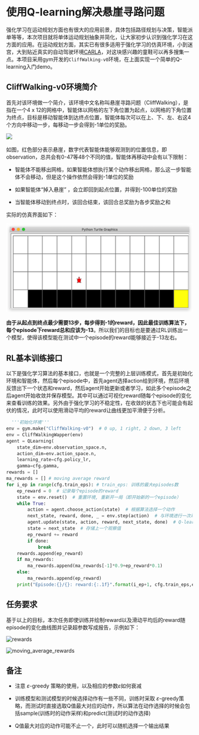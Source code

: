 # 使用Q-learning解决悬崖寻路问题

强化学习在运动规划方面也有很大的应用前景，具体包括路径规划与决策，智能派单等等，本次项目就将单体运动规划抽象并简化，让大家初步认识到强化学习在这方面的应用。在运动规划方面，其实已有很多适用于强化学习的仿真环境，小到迷宫，大到贴近真实的自动驾驶环境[CARLA](http://carla.org/)，对这块感兴趣的童鞋可以再多搜集一点。本项目采用gym开发的```CliffWalking-v0```环境，在上面实现一个简单的Q-learning入门demo。

## CliffWalking-v0环境简介

首先对该环境做一个简介，该环境中文名称叫悬崖寻路问题（CliffWalking），是指在一个4 x 12的网格中，智能体以网格的左下角位置为起点，以网格的下角位置为终点，目标是移动智能体到达终点位置，智能体每次可以在上、下、左、右这4个方向中移动一步，每移动一步会得到-1单位的奖励。

![](assets/cliffwalking_1.png)

如图，红色部分表示悬崖，数字代表智能体能够观测到的位置信息，即observation，总共会有0-47等48个不同的值，智能体再移动中会有以下限制：

* 智能体不能移出网格，如果智能体想执行某个动作移出网格，那么这一步智能体不会移动，但是这个操作依然会得到-1单位的奖励

* 如果智能体“掉入悬崖” ，会立即回到起点位置，并得到-100单位的奖励

* 当智能体移动到终点时，该回合结束，该回合总奖励为各步奖励之和

实际的仿真界面如下：

![](assets/cliffwalking_2.png)

**由于从起点到终点最少需要13步，每步得到-1的reward，因此最佳训练算法下，每个episode下reward总和应该为-13**。所以我们的目标也是要通过RL训练出一个模型，使得该模型能在测试中一个episode的reward能够接近于-13左右。

## RL基本训练接口

以下是强化学习算法的基本接口，也就是一个完整的上层训练模式，首先是初始化环境和智能体，然后每个episode中，首先agent选择action给到环境，然后环境反馈出下一个状态和reward，然后agent开始更新或者学习，如此多个episode之后agent开始收敛并保存模型。其中可以通过可视化reward随每个episode的变化来查看训练的效果。另外由于强化学习的不稳定性，在收敛的状态下也可能会有起伏的情况，此时可以使用滑动平均的reward让曲线更加平滑便于分析。

```python
  '''初始化环境'''  
env = gym.make("CliffWalking-v0")  # 0 up, 1 right, 2 down, 3 left
env = CliffWalkingWapper(env)
agent = QLearning(
    state_dim=env.observation_space.n,
    action_dim=env.action_space.n,
    learning_rate=cfg.policy_lr,
    gamma=cfg.gamma,
rewards = []  
ma_rewards = [] # moving average reward
for i_ep in range(cfg.train_eps): # train_eps: 训练的最大episodes数
    ep_reward = 0  # 记录每个episode的reward
    state = env.reset()  # 重置环境, 重新开一局（即开始新的一个episode）
    while True:
        action = agent.choose_action(state)  # 根据算法选择一个动作
        next_state, reward, done, _ = env.step(action)  # 与环境进行一次动作交互
        agent.update(state, action, reward, next_state, done)  # Q-learning算法更新
        state = next_state  # 存储上一个观察值
        ep_reward += reward
        if done:
            break
    rewards.append(ep_reward)
    if ma_rewards:
        ma_rewards.append(ma_rewards[-1]*0.9+ep_reward*0.1)
    else:
        ma_rewards.append(ep_reward)
    print("Episode:{}/{}: reward:{:.1f}".format(i_ep+1, cfg.train_eps,ep_reward))
```

## 任务要求

基于以上的目标，本次任务即使训练并绘制reward以及滑动平均后的reward随episode的变化曲线图并记录超参数写成报告，示例如下：

![rewards](assets/rewards.png)

![moving_average_rewards](assets/moving_average_rewards.png)

## 备注

* 注意 $\varepsilon$-greedy 策略的使用，以及相应的参数$\varepsilon$如何衰减
* 训练模型和测试模型的时候选择动作有一些不同，训练时采取 $\varepsilon$-greedy策略，而测试时直接选取Q值最大对应的动作，所以算法在动作选择的时候会包括sample(训练时的动作采样)和predict(测试时的动作选择)

* Q值最大对应的动作可能不止一个，此时可以随机选择一个输出结果
